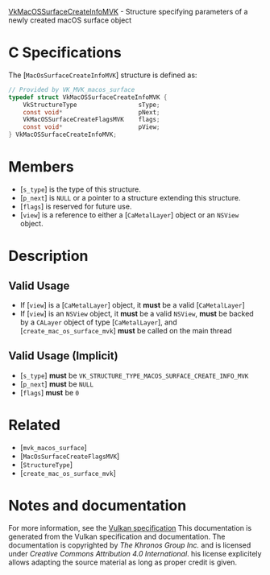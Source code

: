 [VkMacOSSurfaceCreateInfoMVK](https://www.khronos.org/registry/vulkan/specs/1.3-extensions/man/html/VkMacOSSurfaceCreateInfoMVK.html) - Structure specifying parameters of a newly created macOS surface object

# C Specifications
The [`MacOsSurfaceCreateInfoMVK`] structure is defined as:
```c
// Provided by VK_MVK_macos_surface
typedef struct VkMacOSSurfaceCreateInfoMVK {
    VkStructureType                 sType;
    const void*                     pNext;
    VkMacOSSurfaceCreateFlagsMVK    flags;
    const void*                     pView;
} VkMacOSSurfaceCreateInfoMVK;
```

# Members
- [`s_type`] is the type of this structure.
- [`p_next`] is `NULL` or a pointer to a structure extending this structure.
- [`flags`] is reserved for future use.
- [`view`] is a reference to either a [`CaMetalLayer`] object or an `NSView` object.

# Description
## Valid Usage
-    If [`view`] is a [`CaMetalLayer`] object, it  **must**  be a valid [`CaMetalLayer`]
-    If [`view`] is an `NSView` object, it  **must**  be a valid `NSView`,  **must**  be backed by a `CALayer` object of type [`CaMetalLayer`], and [`create_mac_os_surface_mvk`] **must**  be called on the main thread

## Valid Usage (Implicit)
-  [`s_type`] **must**  be `VK_STRUCTURE_TYPE_MACOS_SURFACE_CREATE_INFO_MVK`
-  [`p_next`] **must**  be `NULL`
-  [`flags`] **must**  be `0`

# Related
- [`mvk_macos_surface`]
- [`MacOsSurfaceCreateFlagsMVK`]
- [`StructureType`]
- [`create_mac_os_surface_mvk`]

# Notes and documentation
For more information, see the [Vulkan specification](https://www.khronos.org/registry/vulkan/specs/1.3-extensions/html/vkspec.html)
This documentation is generated from the Vulkan specification and documentation.
The documentation is copyrighted by *The Khronos Group Inc.* and is licensed under *Creative Commons Attribution 4.0 International*.
his license explicitely allows adapting the source material as long as proper credit is given.
        